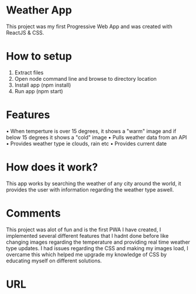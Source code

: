 # Weather App

This project was my first Progressive Web App and was created with ReactJS & CSS.

# How to setup

1. Extract files
2. Open node command line and browse to directory location
3. Install app (npm install)
4. Run app (npm start)

# Features

• When temperture is over 15 degrees, it shows a "warm" image and if below 15 degrees it shows a "cold" image
• Pulls weather data from an API
• Provides weather type ie clouds, rain etc
• Provides current date


# How does it work?

This app works by searching the weather of any city around the world, it provides the user with information regarding the weather type aswell.

# Comments

This project was alot of fun and is the first PWA I have created, I implemented several different features that I hadnt done before like changing images regarding the temperature and providing real time weather type updates. I had issues regarding the CSS and making my images load, I overcame this which helped me upgrade my knowledge of CSS by educating myself on different solutions. 

# URL

